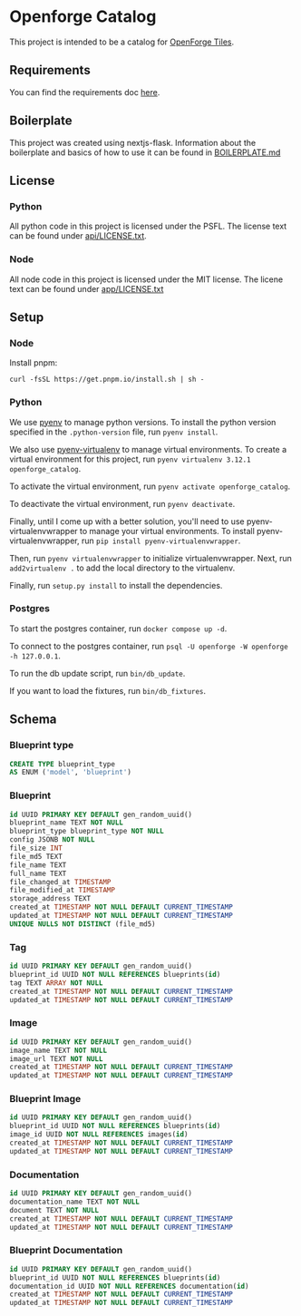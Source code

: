 # Openforge Catalog

This project is intended to be a catalog for [OpenForge Tiles](https://www.patreon.com/masterworktools).

## Requirements
You can find the requirements doc [here](https://docs.google.com/document/d/1AsAbTz99Y2m1czJOqDRBioZbbSjlf0wSlSYKCgjgMDo/edit?tab=t.0#heading=h.9nuedarlncyy).

## Boilerplate
This project was created using nextjs-flask.  Information about the boilerplate and basics of how to use it can be found in [BOILERPLATE.md](BOILERPLATE.md)

## License

### Python
All python code in this project is licensed under the PSFL.  The license text can be found under [api/LICENSE.txt](api/LICENSE.txt).

### Node
All node code in this project is licensed under the MIT license.  The licene text can be found under [app/LICENSE.txt](app/LICENSE.txt)

## Setup

### Node

Install pnpm:

`curl -fsSL https://get.pnpm.io/install.sh | sh -`

### Python
We use [pyenv](https://github.com/pyenv/pyenv) to manage python versions.  To install the python version specified in the `.python-version` file, run `pyenv install`.

We also use [pyenv-virtualenv](https://github.com/pyenv/pyenv-virtualenv) to manage virtual environments.  To create a virtual environment for this project, run `pyenv virtualenv 3.12.1 openforge_catalog`.

To activate the virtual environment, run `pyenv activate openforge_catalog`.

To deactivate the virtual environment, run `pyenv deactivate`.

Finally, until I come up with a better solution, you'll need to use pyenv-virtualenvwrapper to manage your virtual environments.  To install pyenv-virtualenvwrapper, run `pip install pyenv-virtualenvwrapper`.

Then, run `pyenv virtualenvwrapper` to initialize virtualenvwrapper.  Next, run `add2virtualenv .` to add the local directory to the virtualenv.

Finally, run `setup.py install` to install the dependencies.

### Postgres
To start the postgres container, run `docker compose up -d`.

To connect to the postgres container, run `psql -U openforge -W openforge -h 127.0.0.1`.

To run the db update script, run `bin/db_update`.

If you want to load the fixtures, run `bin/db_fixtures`.
## Schema
### Blueprint type

```sql
CREATE TYPE blueprint_type
AS ENUM ('model', 'blueprint')
```

### Blueprint

```sql
id UUID PRIMARY KEY DEFAULT gen_random_uuid()
blueprint_name TEXT NOT NULL
blueprint_type blueprint_type NOT NULL
config JSONB NOT NULL
file_size INT
file_md5 TEXT
file_name TEXT
full_name TEXT
file_changed_at TIMESTAMP
file_modified_at TIMESTAMP
storage_address TEXT
created_at TIMESTAMP NOT NULL DEFAULT CURRENT_TIMESTAMP
updated_at TIMESTAMP NOT NULL DEFAULT CURRENT_TIMESTAMP
UNIQUE NULLS NOT DISTINCT (file_md5)
```

### Tag

```sql
id UUID PRIMARY KEY DEFAULT gen_random_uuid()
blueprint_id UUID NOT NULL REFERENCES blueprints(id)
tag TEXT ARRAY NOT NULL
created_at TIMESTAMP NOT NULL DEFAULT CURRENT_TIMESTAMP
updated_at TIMESTAMP NOT NULL DEFAULT CURRENT_TIMESTAMP
```

### Image

```sql
id UUID PRIMARY KEY DEFAULT gen_random_uuid()
image_name TEXT NOT NULL
image_url TEXT NOT NULL
created_at TIMESTAMP NOT NULL DEFAULT CURRENT_TIMESTAMP
updated_at TIMESTAMP NOT NULL DEFAULT CURRENT_TIMESTAMP
```

### Blueprint Image

```sql
id UUID PRIMARY KEY DEFAULT gen_random_uuid()
blueprint_id UUID NOT NULL REFERENCES blueprints(id)
image_id UUID NOT NULL REFERENCES images(id)
created_at TIMESTAMP NOT NULL DEFAULT CURRENT_TIMESTAMP
updated_at TIMESTAMP NOT NULL DEFAULT CURRENT_TIMESTAMP
```

### Documentation

```sql
id UUID PRIMARY KEY DEFAULT gen_random_uuid()
documentation_name TEXT NOT NULL
document TEXT NOT NULL
created_at TIMESTAMP NOT NULL DEFAULT CURRENT_TIMESTAMP
updated_at TIMESTAMP NOT NULL DEFAULT CURRENT_TIMESTAMP
```

### Blueprint Documentation

```sql
id UUID PRIMARY KEY DEFAULT gen_random_uuid()
blueprint_id UUID NOT NULL REFERENCES blueprints(id)
documentation_id UUID NOT NULL REFERENCES documentation(id)
created_at TIMESTAMP NOT NULL DEFAULT CURRENT_TIMESTAMP
updated_at TIMESTAMP NOT NULL DEFAULT CURRENT_TIMESTAMP
```
